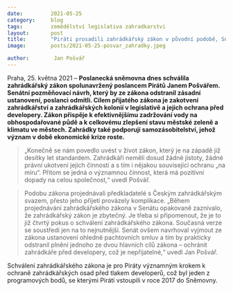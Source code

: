 ```yaml
---
date:         2021-05-25
category:     blog
tags:         zemědělství legislativa zahradkarstvi
layout:       post
title:        "Piráti prosadili zahrádkářský zákon v původní podobě, Sněmovna odmítla okleštěnou senátní verzi"
image:        posts/2021-05-25-posvar_zahradky.jpeg

author:        Jan Pošvář
---  
```


Praha, 25. května 2021 – **Poslanecká sněmovna dnes schválila zahrádkářský zákon spolunavržený poslancem Pirátů Janem Pošvářem. Senátní pozměňovací návrh, který by ze zákona odstranil zásadní ustanovení, poslanci odmítli. Cílem přijatého zákona je zakotvení zahrádkářství a zahrádkářských kolonií v legislativě a jejich ochrana před developery. Zákon přispěje k efektivnějšímu zadržování vody na obhospodařované půdě a k celkovému zlepšení stavu městské zeleně a klimatu ve městech. Zahrádky také podporují samozásobitelství, jehož význam v době ekonomické krize roste.**

> „Konečně se nám povedlo uvést v život zákon, který je na západě již desítky let standardem. Zahrádkáři neměli dosud žádné jistoty, žádné právní ukotvení jejich činnosti a s tím i nějakou související ochranu „na míru“. Přitom se jedná o významnou činnost, která má pozitivní dopady na celou společnost,“ uvedl Pošvář.

> Podobu zákona projednávali předkladatelé s Českým zahrádkářským svazem, přesto jeho přijetí provázely komplikace. „Během projednávání zahrádkářského zákona v Senátu opakovaně zaznívalo, že zahrádkářský zákon je zbytečný. Je třeba si připomenout, že je to již čtvrtý pokus o schválení zahrádkářského zákona. Současná verze se soustředí jen na to nejnutnější. Senát ovšem navrhoval vyjmout ze zákona ustanovení ohledně pachtovních smluv a tím by prakticky odstranil plnění jednoho ze dvou hlavních cílů zákona – ochránit zahrádkáře před developery, což je nepřijatelné,“ uvedl Jan Pošvář.

Schválení zahrádkářského zákona je pro Piráty významným krokem k ochraně zahrádkářských osad před tlakem developerů, což byl jeden z programových bodů, se kterými Piráti vstoupili v roce 2017 do Sněmovny.